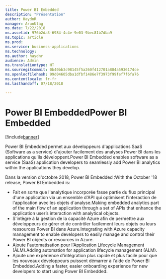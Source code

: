```yaml
---
title: Power BI Embedded
description: "Présentation"
author: HaydnR
manager: ArunUlag
ms.date: 7/22/2018
ms.assetid: 976b2da3-6984-4c4e-9e03-9bec81b7dba9
ms.topic: article
ms.prod: 
ms.service: business-applications
ms.technology: 
ms.author: haydnr
audience: Admin
ms.translationtype: HT
ms.sourcegitcommit: 0b40bb3c98145f5a260f412701a884a5936174ce
ms.openlocfilehash: 99d04605dba1dfbf1486e7f3973f99fef7f6fa76
ms.contentlocale: fr-fr
ms.lasthandoff: 07/18/2018

---
```

# <a name="power-bi-embedded"></a><span data-ttu-id="7db2e-103">Power BI Embedded</span><span class="sxs-lookup"><span data-stu-id="7db2e-103">Power BI Embedded</span></span>

[!include[banner](../../../includes/banner.md)]

<span data-ttu-id="7db2e-104">Power BI Embedded permet aux développeurs d'applications SaaS (Software as a service) d'ajouter facilement des analyses Power BI dans les applications qu'ils développent.</span><span class="sxs-lookup"><span data-stu-id="7db2e-104">Power BI Embedded enables software as a service (SaaS) application developers to seamlessly add Power BI analytics within the applications they develop.</span></span>

<span data-ttu-id="7db2e-105">Dans la version d'octobre 2018, Power BI Embedded :</span><span class="sxs-lookup"><span data-stu-id="7db2e-105">With the October '18 release, Power BI Embedded is:</span></span>

- <span data-ttu-id="7db2e-106">Fait en sorte que l'analytique incorporée fasse partie du flux principal d'une application via un ensemble d'API qui optimisent l'interaction de l'application avec les objets d'analyse.</span><span class="sxs-lookup"><span data-stu-id="7db2e-106">Making embedded analytics part of the main flow of an application through a   set of APIs that enhance the application user’s interaction with analytical   objects.</span></span>
- <span data-ttu-id="7db2e-107">S'intègre à la gestion de la capacité Azure afin de permettre aux développeurs de gérer et de contrôler facilement leurs objets ou leurs ressources Power BI dans Azure.</span><span class="sxs-lookup"><span data-stu-id="7db2e-107">Integrating with Azure capacity management to enable developers to easily   manage and control their Power BI objects or resources in Azure.</span></span>
- <span data-ttu-id="7db2e-108">Ajoute l'automatisation pour l'Application Lifecycle Management (ALM).</span><span class="sxs-lookup"><span data-stu-id="7db2e-108">Adding automation for application lifecycle management (ALM).</span></span>
- <span data-ttu-id="7db2e-109">Ajoute une expérience d'intégration plus rapide et plus facile pour que les nouveaux développeurs puissent démarrer à l'aide de Power BI Embedded.</span><span class="sxs-lookup"><span data-stu-id="7db2e-109">Adding a faster, easier onboarding experience for new developers to start   using Power BI Embedded.</span></span>

